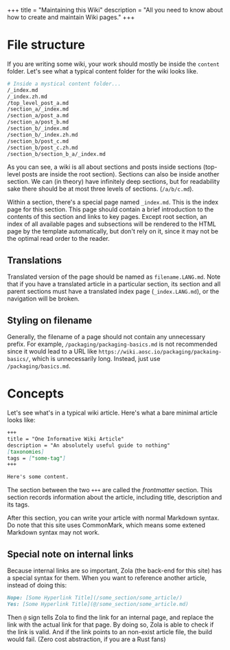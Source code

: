 +++
title = "Maintaining this Wiki"
description = "All you need to know about how to create and maintain Wiki pages."
+++

# File structure
If you are writing some wiki, your work should mostly be inside the `content` folder. Let's see what a typical content folder for the wiki looks like.

```bash
# Inside a mystical content folder...
/_index.md
/_index.zh.md
/top_level_post_a.md
/section_a/_index.md
/section_a/post_a.md
/section_a/post_b.md
/section_b/_index.md
/section_b/_index.zh.md
/section_b/post_c.md
/section_b/post_c.zh.md
/section_b/section_b_a/_index.md
```

As you can see, a wiki is all about sections and posts inside sections (top-level posts are inside the root section). Sections can also be inside another section. We can (in theory) have infinitely deep sections, but for readability sake there should be at most three levels of sections. (`/a/b/c.md`).

Within a section, there's a special page named `_index.md`. This is the index page for this section. This page should contain a brief introduction to the contents of this section and links to key pages. Except root section, an index of all available pages and subsections will be rendered to the HTML page by the template automatically, but don't rely on it, since it may not be the optimal read order to the reader.

## Translations
Translated version of the page should be named as `filename.LANG.md`. Note that if you have a translated article in a particular section, its section and all parent sections must have a translated index page (`_index.LANG.md`), or the navigation will be broken.

## Styling on filename
Generally, the filename of a page should not contain any unnecessary prefix. For example, `/packaging/packaging-basics.md` is not recommended since it would lead to a URL like `https://wiki.aosc.io/packaging/packaing-basics/`, which is unnecessarily long. Instead, just use `/packaging/basics.md`.

# Concepts
Let's see what's in a typical wiki article. Here's what a bare minimal article looks like:

```markdown
+++
title = "One Informative Wiki Article"
description = "An absolutely useful guide to nothing"
[taxonomies]
tags = ["some-tag"]
+++

Here's some content.
```

The section between the two `+++` are called the *frontmatter* section. This section records information about the article, including title, description and its tags.

After this section, you can write your article with normal Markdown syntax. Do note that this site uses CommonMark, which means some extened Markdown syntax may not work.

## Special note on internal links
Because internal links are so important, Zola (the back-end for this site) has a special syntax for them. When you want to reference another article, instead of doing this:

```markdown
Nope: [Some Hyperlink Title](/some_section/some_article/)
Yes: [Some Hyperlink Title](@/some_section/some_article.md)
```

Then `@` sign tells Zola to find the link for an internal page, and replace the link with the actual link for that page. By doing so, Zola is able to check if the link is valid. And if the link points to an non-exist article file, the build would fail. (Zero cost abstraction, if you are a Rust fans)

